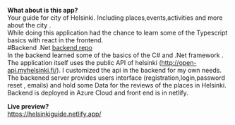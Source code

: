 **What about is this app?**
<br />
Your guide for city of Helsinki. Including places,events,activities and more about the city .
<br />
While doing this application had the chance to learn some of the Typescript basics with react in the frontend.
<br />
#Backend .Net [backend repo ](https://github.com/erkanisuf/creatingNETCore5Backend/)
<br />
In the backend learned some of the basics of the C# and .Net framework . The application itself uses the public API of helsinki (http://open-api.myhelsinki.fi/). I customized the api in the backend for my own needs.
The backened server provides users interface (registration,login,password reset , emails) and hold some Data for the reviews of the places in Helsinki.
<br />
Backend is deployed in Azure Cloud and front end is in netlify.
<br />

**Live preview?**
<br />
https://helsinkiguide.netlify.app/
<br />
